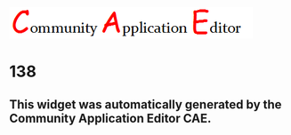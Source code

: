 ![CAE](https://github.com/PhilCAEOrg/CAE-Deployment-Temp/blob/gh-pages/frontendComponent-138/img/logo.png)  

138
===================


This widget was automatically generated by the Community Application Editor CAE.  
---------------
